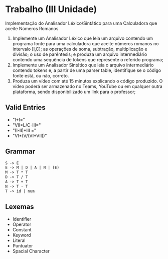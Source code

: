 # Trabalho (III Unidade)

Implementação do Analisador Léxico/Sintático para uma Calculadora que aceite Números Romanos

1. Implemente um Analisador Léxico que leia um arquivo contendo um programa fonte para uma calculadora
   que aceite números romanos no intervalo [I,C]; as operações de soma, subtração, multiplicação e divisão; o uso de parêntesis; e produza um arquivo intermediário contendo uma sequência de tokens que represente o
   referido programa;
2. Implemente um Analisador Sintático que leia o arquivo intermediário contendo tokens e, a partir de uma
   parser table, identifique se o código fonte está, ou não, correto.
3. Produza um vídeo com até 15 minutos explicando o código produzido. O vídeo poderá ser armazenado no
   Teams, YouTube ou em qualquer outra plataforma, sendo disponibilizado um link para o professor;

## Valid Entries

- "I+I="
- "VII\*L/C-III="
- "(I-II)\*III ="
- "VI\*(V/(VI+VII))"

## Grammar

```txt
S -> E
E -> M | D | A | N | (E)
M -> T * T
D -> T / T
A -> T + T
N -> T - T
T -> id | num
```

## Lexemas

- Identifier
- Operator
- Constant
- Keyword
- Literal
- Puntuator
- Spacial Character
